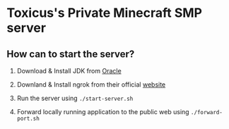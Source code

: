 # Toxicus's Private Minecraft SMP server

## How can to start the server?

1. Download & Install JDK from [Oracle](https://www.oracle.com/in/java/technologies/downloads/)

2. Downland & Install ngrok from their official [website](https://ngrok.com/docs/getting-started/)

3. Run the server using `./start-server.sh`

4. Forward locally running application to the public web using `./forward-port.sh`
